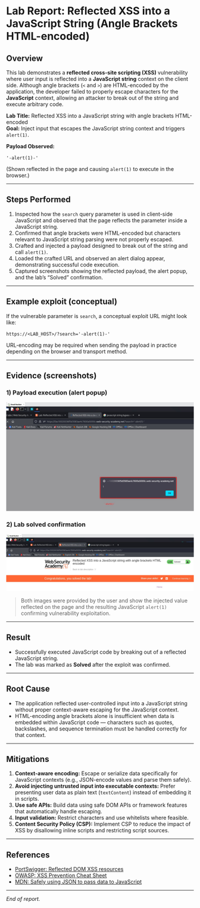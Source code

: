 # Lab Report: Reflected XSS into a JavaScript String (Angle Brackets HTML-encoded)

## Overview
This lab demonstrates a **reflected cross-site scripting (XSS)** vulnerability where user input is reflected into a **JavaScript string** context on the client side. Although angle brackets (`<` and `>`) are HTML-encoded by the application, the developer failed to properly escape characters for the **JavaScript** context, allowing an attacker to break out of the string and execute arbitrary code.

**Lab Title:** Reflected XSS into a JavaScript string with angle brackets HTML-encoded  
**Goal:** Inject input that escapes the JavaScript string context and triggers `alert(1)`.

**Payload Observed:**  
```
'-alert(1)-'
```
(Shown reflected in the page and causing `alert(1)` to execute in the browser.)

---

## Steps Performed
1. Inspected how the `search` query parameter is used in client-side JavaScript and observed that the page reflects the parameter inside a JavaScript string.  
2. Confirmed that angle brackets were HTML-encoded but characters relevant to JavaScript string parsing were not properly escaped.  
3. Crafted and injected a payload designed to break out of the string and call `alert(1)`.  
4. Loaded the crafted URL and observed an alert dialog appear, demonstrating successful code execution.  
5. Captured screenshots showing the reflected payload, the alert popup, and the lab’s “Solved” confirmation.

---

## Example exploit (conceptual)
If the vulnerable parameter is `search`, a conceptual exploit URL might look like:

```
https://<LAB_HOST>/?search='-alert(1)-'
```

URL-encoding may be required when sending the payload in practice depending on the browser and transport method.

---

## Evidence (screenshots)

### 1) Payload execution (alert popup)
![Payload Execution](/images/Reflected%20XSS%20into%20attribute%20into%20a%20Javascript%20string.jpg)

### 2) Lab solved confirmation
![Lab Solved](/images/Reflected%20XSS%20into%20attribute%20into%20a%20Javascript%20string%20lab%20solved.jpg)

> Both images were provided by the user and show the injected value reflected on the page and the resulting JavaScript `alert(1)` confirming vulnerability exploitation.

---

## Result
- Successfully executed JavaScript code by breaking out of a reflected JavaScript string.  
- The lab was marked as **Solved** after the exploit was confirmed.

---

## Root Cause
- The application reflected user-controlled input into a JavaScript string without proper context-aware escaping for the JavaScript context.  
- HTML-encoding angle brackets alone is insufficient when data is embedded within JavaScript code — characters such as quotes, backslashes, and sequence termination must be handled correctly for that context.

---

## Mitigations
1. **Context-aware encoding:** Escape or serialize data specifically for JavaScript contexts (e.g., JSON-encode values and parse them safely).  
2. **Avoid injecting untrusted input into executable contexts:** Prefer presenting user data as plain text (`textContent`) instead of embedding it in scripts.  
3. **Use safe APIs:** Build data using safe DOM APIs or framework features that automatically handle escaping.  
4. **Input validation:** Restrict characters and use whitelists where feasible.  
5. **Content Security Policy (CSP):** Implement CSP to reduce the impact of XSS by disallowing inline scripts and restricting script sources.

---

## References
- [PortSwigger: Reflected DOM XSS resources](https://portswigger.net/web-security/cross-site-scripting)  
- [OWASP: XSS Prevention Cheat Sheet](https://cheatsheetseries.owasp.org/cheatsheets/Cross_Site_Scripting_Prevention_Cheat_Sheet.html)  
- [MDN: Safely using JSON to pass data to JavaScript](https://developer.mozilla.org/en-US/docs/Web/JavaScript/Reference/Global_Objects/JSON)

---
*End of report.*
